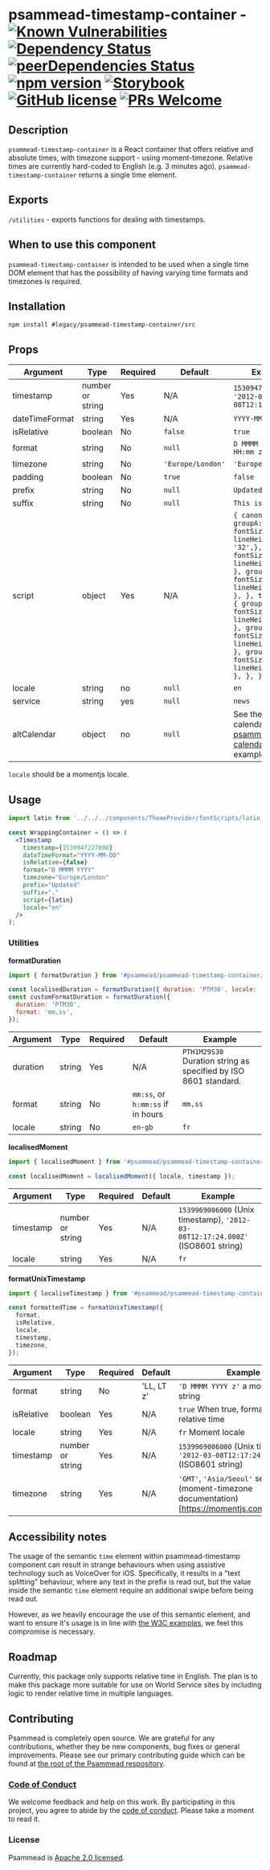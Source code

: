 # psammead-timestamp-container - [![Known Vulnerabilities](https://snyk.io/test/github/bbc/psammead/badge.svg?targetFile=packages%2Fcontainers%2Fpsammead-timestamp-container%2Fpackage.json)](https://snyk.io/test/github/bbc/psammead?targetFile=packages%2Fcontainers%2Fpsammead-timestamp-container%2Fpackage.json) [![Dependency Status](https://david-dm.org/bbc/psammead.svg?path=packages/containers/psammead-timestamp-container)](https://david-dm.org/bbc/psammead?path=packages/containers/psammead-timestamp-container) [![peerDependencies Status](https://david-dm.org/bbc/psammead/peer-status.svg?path=packages/containers/psammead-timestamp-container)](https://david-dm.org/bbc/psammead?path=packages/containers/psammead-timestamp-container&type=peer) [![npm version](https://img.shields.io/npm/v/#legacy/psammead-timestamp-container/src.svg)](https://www.npmjs.com/package/#legacy/psammead-timestamp-container/src) [![Storybook](https://raw.githubusercontent.com/storybooks/brand/master/badge/badge-storybook.svg?sanitize=true)](https://bbc.github.io/psammead/?path=/story/timestampcontainer--default) [![GitHub license](https://img.shields.io/badge/license-Apache%202.0-blue.svg)](https://github.com/bbc/psammead/blob/latest/LICENSE) [![PRs Welcome](https://img.shields.io/badge/PRs-welcome-brightgreen.svg)](https://github.com/bbc/psammead/blob/latest/CONTRIBUTING.md)

## Description

`psammead-timestamp-container` is a React container that offers relative and absolute times, with timezone support - using moment-timezone. Relative times are currently hard-coded to English (e.g. 3 minutes ago). `psammead-timestamp-container` returns a single time element.

## Exports

`/utilities` - exports functions for dealing with timestamps.

## When to use this component

`psammead-timestamp-container` is intended to be used when a single time DOM element that has the possibility of having varying time formats and timezones is required.

## Installation

`npm install #legacy/psammead-timestamp-container/src`

## Props

<!-- prettier-ignore -->
| Argument  | Type                | Required | Default | Example         |
|-----------|---------------------|----------|---------|-----------------|
| timestamp | number or string | Yes   | N/A | `1530947227000`, `'2012-03-08T12:17:24.000Z'` |
| dateTimeFormat | string | Yes | N/A | `YYYY-MM-DD` |
| isRelative | boolean | No | `false` | `true` |
| format | string | No | `null` | `D MMMM YYYY, HH:mm z` |
| timezone | string | No | `'Europe/London'` | `'Europe/London'` |
| padding | boolean | No | `true` | `false` |
| prefix | string | No | `null` | `Updated` |
| suffix | string | No | `null` | `This is a suffix` |
| script | object | Yes | N/A | `{ canon: { groupA: { fontSize: '28', lineHeight: '32',}, groupB: { fontSize: '32', lineHeight: '36', }, groupD: { fontSize: '44', lineHeight: '48', }, }, trafalgar: { groupA: { fontSize: '20', lineHeight: '24', }, groupB: { fontSize: '24', lineHeight: '28', }, groupD: { fontSize: '32', lineHeight: '36', }, }, }` |
| locale | string | no | `null` | `en` |
| service | string | yes | `null` | `news` |
| altCalendar | object | no | `null` | See the `jalaali` calendar in [psammead-calendars](https://github.com/bbc/psammead/blob/566e8115e5bc4a92313bdf352d56b9d5efcf0278/packages/utilities/psammead-calendars/src/calendars/jalaali.js#L47) as an example |

`locale` should be a momentjs locale.

## Usage

```jsx
import latin from '../../../components/ThemeProvider/fontScripts/latin';

const WrappingContainer = () => (
  <Timestamp
    timestamp={1530947227000}
    dateTimeFormat="YYYY-MM-DD"
    isRelative={false}
    format="D MMMM YYYY"
    timezone="Europe/London"
    prefix="Updated"
    suffix="."
    script={latin}
    locale="en"
  />
);
```

### Utilities

**formatDuration**

```jsx
import { formatDuration } from '#psammead/psammead-timestamp-container/src/utilities';

const localisedDuration = formatDuration({ duration: 'PTM30', locale: 'my' });
const customFormatDuration = formatDuration({
  duration: 'PTM30',
  format: 'mm,ss',
});
```

<!-- prettier-ignore -->
| Argument  | Type        | Required | Default | Example         |
|-----------|-------------|----------|---------|-----------------|
| duration  | string | Yes | N/A      | `PTH1M29S30` Duration string as specified by ISO 8601 standard. |
| format    | string | No  | `mm:ss`, or `h:mm:ss` if in hours | `mm,ss` |
| locale    | string | No  | `en-gb`  | `fr` |

**localisedMoment**

```jsx
import { localisedMoment } from '#psammead/psammead-timestamp-container/src/utilities';

const localisedMoment = localisedMoment({ locale, timestamp });
```

<!-- prettier-ignore -->
| Argument  | Type        | Required | Default | Example         |
|-----------|-------------|----------|---------|-----------------|
| timestamp  | number or string | Yes | N/A      | `1539969006000` (Unix timestamp), `'2012-03-08T12:17:24.000Z'` (ISO8601 string) |
| locale    | string | Yes  | N/A  | `fr` |

**formatUnixTimestamp**

```jsx
import { localiseTimestamp } from '#psammead/psammead-timestamp-container/src/utilities';

const formattedTime = formatUnixTimestamp({
  format,
  isRelative,
  locale,
  timestamp,
  timezone,
});
```

<!-- prettier-ignore -->
| Argument  | Type        | Required | Default | Example         |
|-----------|-------------|----------|---------|-----------------|
| format    | string      | No       | 'LL, LT z' | `'D MMMM YYYY z'` a moment format string |
| isRelative | boolean    | Yes      | N/A     | `true` When true, formats in relative time |
| locale    | string      | Yes      | N/A     | `fr` Moment locale |
| timestamp | number or string      | Yes      | N/A     | `1539969006000` (Unix timestamp), `'2012-03-08T12:17:24.000Z'` (ISO8601 string) |
| timezone  | string      | Yes      | N/A     | `'GMT'`, `'Asia/Seoul'` see (moment-timezone documentation)[https://momentjs.com/timezone/] |

## Accessibility notes

The usage of the semantic `time` element within psammead-timestamp component can result in strange behaviours when using assistive technology such as VoiceOver for iOS. Specifically, it results in a "text splitting" behaviour, where any text in the prefix is read out, but the value inside the semantic `time` element require an additional swipe before being read out.

However, as we heavily encourage the use of this semantic element, and want to ensure it's usage is in line with [the W3C examples](https://www.w3.org/TR/html51/textlevel-semantics.html#the-time-element), we feel this compromise is necessary.

## Roadmap

Currently, this package only supports relative time in English. The plan is to make this package more suitable for use on World Service sites by including logic to render relative time in multiple languages.

## Contributing

Psammead is completely open source. We are grateful for any contributions, whether they be new components, bug fixes or general improvements. Please see our primary contributing guide which can be found at [the root of the Psammead respository](https://github.com/bbc/psammead/blob/latest/CONTRIBUTING.md).

### [Code of Conduct](https://github.com/bbc/psammead/blob/latest/CODE_OF_CONDUCT.md)

We welcome feedback and help on this work. By participating in this project, you agree to abide by the [code of conduct](https://github.com/bbc/psammead/blob/latest/CODE_OF_CONDUCT.md). Please take a moment to read it.

### License

Psammead is [Apache 2.0 licensed](https://github.com/bbc/psammead/blob/latest/LICENSE).
